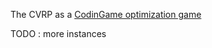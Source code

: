 The CVRP as a [CodinGame optimization game](https://www.codingame.com/contribute/view/89181c43909c21c7172daafc573c881c8d8c2)

TODO : more instances  